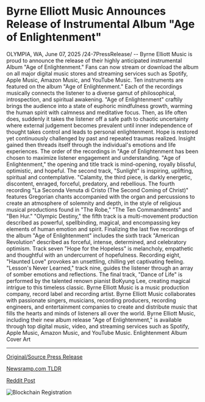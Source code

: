 # Byrne Elliott Music Announces Release of Instrumental Album "Age of Enlightenment"

OLYMPIA, WA, June 07, 2025 /24-7PressRelease/ -- Byrne Elliott Music is proud to announce the release of their highly anticipated instrumental Album "Age of Enlightenment." Fans can now stream or download the album on all major digital music stores and streaming services such as Spotify, Apple Music, Amazon Music, and YouTube Music.  Ten instruments are featured on the album "Age of Enlightenment." Each of the recordings musically connects the listener to a diverse gamut of philosophical, introspection, and spiritual awakening. "Age of Enlightenment" craftily brings the audience into a state of euphoric mindfulness growth, warming the human spirit with calmness and meditative focus. Then, as life often does, suddenly it takes the listener off a safe path to chaotic uncertainty where external judgement becomes prevalent until inner independence of thought takes control and leads to personal enlightenment. Hope is restored yet continuously challenged by past and repeated traumas realized. Insight gained then threads itself through the individual's emotions and life experiences.  The order of the recordings in "Age of Enlightenment has been chosen to maximize listener engagement and understanding. "Age of Enlightenment," the opening and title track is mind-opening, royally blissful, optimistic, and hopeful. The second track, "Sunlight" is inspiring, uplifting, spiritual and contemplative. "Calamity, the third piece, is darkly energetic, discontent, enraged, forceful, predatory, and rebellious. The fourth recording "La Seconda Venuta di Cristo (The Second Coming of Christ)" features Gregorian chants accompanied with the organ and percussions to create an atmosphere of solemnity and depth, in the style of religious musical productions found in "The Robe," "The Ten Commandments" and "Ben Hur." "Olympic Destiny," the fifth track is a multi-movement production described as powerful, spellbinding, magical, and encompassing key elements of human emotion and spirit.   Finalizing the last five recordings of the album "Age of Enlightenment" includes the sixth track "American Revolution" described as forceful, intense, determined, and celebratory optimism. Track seven "Hope for the Hopeless" is melancholy, empathetic and thoughtful with an undercurrent of hopefulness. Recording eight, "Haunted Love" provokes an unsettling, chilling yet captivating feeling. "Lesson's Never Learned," track nine, guides the listener through an array of somber emotions and reflections. The final track, "Dance of Life" is performed by the talented renown pianist BoKyung Lee, creating magical intrigue to this timeless classic.  Byrne Elliott Music is a music production company, record label and recording artist. Byrne Elliott Music collaborates with passionate singers, musicians, recording producers, recording engineers, and entertainment companies to create and distribute music that fills the hearts and minds of listeners all over the world. Byrne Elliott Music, including their new album release "Age of Enlightenment," is available through top digital music, video, and streaming services such as Spotify, Apple Music, Amazon Music, and YouTube Music.   Enlightenment Album Cover Art 

---

[Original/Source Press Release](https://www.24-7pressrelease.com/press-release/523593/byrne-elliott-music-announces-release-of-instrumental-album-age-of-enlightenment)
                    

[Newsramp.com TLDR](https://newsramp.com/curated-news/byrne-elliott-music-releases-age-of-enlightenment-album/7ec33b6ab5b665312ae1100101fcbffa) 

 



[Reddit Post](https://www.reddit.com/r/Lifestyle_Culture/comments/1l5eyod/byrne_elliott_music_releases_age_of_enlightenment/) 



![Blockchain Registration](https://cdn.newsramp.app/24-7PressRelease/qrcode/256/7/mendNdbI.webp)